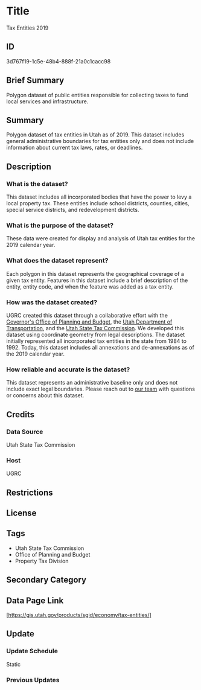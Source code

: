 # Title

Tax Entities 2019

## ID

3d767f19-1c5e-48b4-888f-21a0c1cacc98

## Brief Summary

Polygon dataset of public entities responsible for collecting taxes to fund local services and infrastructure.

## Summary

Polygon dataset of tax entities in Utah as of 2019. This dataset includes general administrative boundaries for tax entities only and does not include information about current tax laws, rates, or deadlines.

## Description

### What is the dataset?

This dataset includes all incorporated bodies that have the power to levy a local property tax. These entities include school districts, counties, cities, special service districts, and redevelopment districts.

### What is the purpose of the dataset?

These data were created for display and analysis of Utah tax entities for the 2019 calendar year.

### What does the dataset represent?

Each polygon in this dataset represents the geographical coverage of a given tax entity. Features in this dataset include a brief description of the entity, entity code, and when the feature was added as a tax entity.

### How was the dataset created?

UGRC created this dataset through a collaborative effort with the [Governor's Office of Planning and Budget](https://gopb.utah.gov/), the [Utah Department of Transportation](https://www.udot.utah.gov/connect/), and the [Utah State Tax Commission](https://tax.utah.gov/). We developed this dataset using coordinate geometry from legal descriptions. The dataset initially represented all incorporated tax entities in the state from 1984 to 1992. Today, this dataset includes all annexations and de-annexations as of the 2019 calendar year.

### How reliable and accurate is the dataset?

This dataset represents an administrative baseline only and does not include exact legal boundaries. Please reach out to [our team](https://gis.utah.gov/contact/) with questions or concerns about this dataset.

## Credits

### Data Source

Utah State Tax Commission

### Host

UGRC

## Restrictions

## License

## Tags

- Utah State Tax Commission
- Office of Planning and Budget
- Property Tax Division

## Secondary Category

## Data Page Link

[https://gis.utah.gov/products/sgid/economy/tax-entities/]

## Update

### Update Schedule

Static

### Previous Updates
